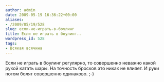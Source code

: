 ```yaml
---
author: admin
date: 2009-05-19 16:36:22+00:00
aliases:
- /2009/05/19/528
slug: если-не-играть-в-боулинг
title: Если не играть в боулинг..
wordpress_id: 528
tags:
- Всякая всячина
---
```


Если не играть в боулинг регулярно, то совершенно неважно какой рукой катать шары. На точность бросков это никак не влияет. И руки потом болят совершенно одинаково. ;-)

